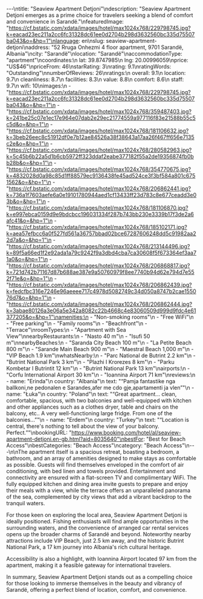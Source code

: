 ---\ntitle: "Seaview Apartment Detjoni"\ndescription: "Seaview Apartment Detjoni emerges as a prime choice for travelers seeking a blend of comfort and convenience in Sarandë."\nfeaturedImage: "https://cf.bstatic.com/xdata/images/hotel/max1024x768/229798745.jpg?k=eacad23ec211a2cc6fc31328dc61ee0d2704b298d3632560bc335d75507ba043&o=&hp=1"\nlanguage: en\nslug: seaview-apartment-detjoni\naddress: "52 Rruga Onhezmi 4 floor apartment, 9701 Sarandë, Albania"\ncity: "Sarandë"\nlocation: "Sarandë"\naccommodationType: "apartment"\ncoordinates:\n  lat: 39.8747985\n  lng: 20.00996059\nprice: "US$46"\npriceFrom: 46\nstarRating: 3\nrating: 9.1\nratingWords: "Outstanding"\nnumberOfReviews: 26\nratings:\n  overall: 9.1\n  location: 9.7\n  cleanliness: 8.7\n  facilities: 8.3\n  value: 8.8\n  comfort: 8.6\n  staff: 9.7\n  wifi: 10\nimages:\n  - "https://cf.bstatic.com/xdata/images/hotel/max1024x768/229798745.jpg?k=eacad23ec211a2cc6fc31328dc61ee0d2704b298d3632560bc335d75507ba043&o=&hp=1"\n  - "https://cf.bstatic.com/xdata/images/hotel/max1024x768/359487403.jpg?k=241be25c07e1ec17e964e07dab2e29ec21774559a977116f83e21588b55c5c5d&o=&hp=1"\n  - "https://cf.bstatic.com/xdata/images/hotel/max1024x768/181106632.jpg?k=3beb26eec8c51912df0e7b12ae84526a38f38643a17aa26f467ff656e7135c2e&o=&hp=1"\n  - "https://cf.bstatic.com/xdata/images/hotel/max1024x768/280582963.jpg?k=5c45b6b22a5d1b6cb5972ff323ddaf2eabe377182f55a2de19356874fb0bb28b&o=&hp=1"\n  - "https://cf.bstatic.com/xdata/images/hotel/max1024x768/354770675.jpg?k=4832028d0a98c85d1ff88579ec9136438fe45ad524ce3f3bf584a801c6751562&o=&hp=1"\n  - "https://cf.bstatic.com/xdata/images/hotel/max1024x768/206862441.jpg?k=736a1f7603aefe6a0e19101780944aed1cf13433ff23d783c8e677ceadd3e03b&o=&hp=1"\n  - "https://cf.bstatic.com/xdata/images/hotel/max1024x768/181106870.jpg?k=e997ebca0159d9e9bdcbcc196031334f287b743bb230e3339b17f3de2a6afc41&o=&hp=1"\n  - "https://cf.bstatic.com/xdata/images/hotel/max1024x768/185102171.jpg?k=aea57efbcc6a0f527fd561a36757bbad02bce67287606248dd5c91982aa22d7a&o=&hp=1"\n  - "https://cf.bstatic.com/xdata/images/hotel/max1024x768/213144496.jpg?k=89f5a66ed1f2e92ada1a79c9242f9a3dbd4cba7ca30608f5f673364ef3aa71a0&o=&hp=1"\n  - "https://cf.bstatic.com/xdata/images/hotel/max1024x768/206868817.jpg?k=721d742b71167d87b688ae387e9a50760979f8ee7740b94d62e794d7e552f71e&o=&hp=1"\n  - "https://cf.bstatic.com/xdata/images/hotel/max1024x768/206862439.jpg?k=fedcfbc316e7246e96aeeee717c4978d5082749c34d050a8747b2cae155076d7&o=&hp=1"\n  - "https://cf.bstatic.com/xdata/images/hotel/max1024x768/206862444.jpg?k=3abae80126a3e06a5e342a8082c22b4668c4e83060509d999d9fdc4e61377205&o=&hp=1"\namenities:\n  - "Non-smoking rooms"\n  - "Free WiFi"\n  - "Free parking"\n  - "Family rooms"\n  - "Beachfront"\n  - "Terrace"\nroomTypes:\n  - "Apartment with Sea View"\nnearbyRestaurants:\n  - "Nasto 40 m"\n  - "Isufi 50 m"\nnearbyBeaches:\n  - "Saranda City Beach 100 m"\n  - "La Petite Beach 800 m"\n  - "Sarande Main Beach 900 m"\n  - "Maestral Beach 1,000 m"\n  - "VIP Beach 1.9 km"\nwhatsNearby:\n  - "Parc National de Butrint 2.2 km"\n  - "Butrint National Park 3 km"\n  - "Plazhi I Krorezes 8 km"\n  - "Parku Kombetar I Butrintit 12 km"\n  - "Butrint National Park 13 km"\nairports:\n  - "Corfu International Airport 30 km"\n  - "Ioannina Airport 71 km"\nreviews:\n  - name: "Erinda"\n    country: "Albania"\n    text: "“Pamja fantastike nga ballkoni,ne pedonalen e Sarandes,afer me cdo gje,apartamenti ja vlen”"\n  - name: "Łuka"\n    country: "Poland"\n    text: "“Great apartment... clean, comfortable, spacious, with two balconies and well-equipped with kitchen and other appliances such as a clothes dryer, table and chairs on the balcony, etc.. A very well-functioning large fridge. From one of the balconies...”"\n  - name: "Erdem"\n    country: "Turkey"\n    text: "“Location is central, there's nothing to tell about the view of your balcony. Perfect.”"\nbookingURL: "https://www.booking.com/hotel/al/seaview-apartment-detjoni.en-gb.html?aid=8035640"\nbestFor: "Best for Beach Access"\nbestCategories: "Beach Access"\ncategory: "Beach Access"\n---\n\nThe apartment itself is a spacious retreat, boasting a bedroom, a bathroom, and an array of amenities designed to make stays as comfortable as possible. Guests will find themselves enveloped in the comfort of air conditioning, with bed linen and towels provided. Entertainment and connectivity are ensured with a flat-screen TV and complimentary WiFi. The fully equipped kitchen and dining area invite guests to prepare and enjoy their meals with a view, while the terrace offers an unparalleled panorama of the sea, complemented by city views that add a vibrant backdrop to the tranquil waters.

For those keen on exploring the local area, Seaview Apartment Detjoni is ideally positioned. Fishing enthusiasts will find ample opportunities in the surrounding waters, and the convenience of arranged car rental services opens up the broader charms of Sarandë and beyond. Noteworthy nearby attractions include VIP Beach, just 2.5 km away, and the historic Butrint National Park, a 17 km journey into Albania's rich cultural heritage.

Accessibility is also a highlight, with Ioannina Airport located 97 km from the apartment, making it a feasible gateway for international travelers.

In summary, Seaview Apartment Detjoni stands out as a compelling choice for those looking to immerse themselves in the beauty and vibrancy of Sarandë, offering a perfect blend of location, comfort, and convenience.